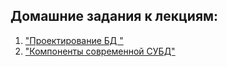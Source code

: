 ## Домашние задания к лекциям:
1) ["Проектирование БД "](Homework_1)
2) ["Компоненты современной СУБД"](Homework_2/homework_2.txt)